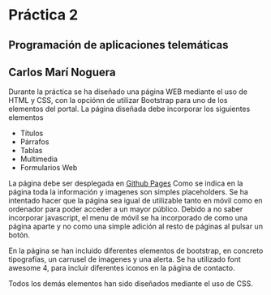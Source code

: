 # Práctica 2
## Programación de aplicaciones telemáticas
## Carlos Marí Noguera

Durante la práctica se ha diseñado una página WEB mediante el uso de HTML y CSS, con la opciónn de utilizar Bootstrap para uno de los elementos del portal.
La página diseñada debe incorporar los siguientes elementos
- Títulos
- Párrafos
- Tablas
- Multimedia
- Formularios Web

La página debe ser desplegada en [Github Pages](https://carlosmari.github.io/202009279-GITT-PAT-practica2/index.html) 
Como se indica en la página toda la información y imagenes son simples placeholders.
Se ha intentado hacer que la página sea igual de utilizable tanto en móvil como en ordenador para poder acceder a un mayor público. 
Debido a no saber incorporar javascript, el menu de móvil se ha incorporado de como una página aparte y no como una simple adición al resto de páginas al pulsar un botón.

En la página se han incluido diferentes elementos de bootstrap, en concreto tipografías, un carrusel de imagenes y una alerta. 
Se ha utilizado font awesome 4, para incluir diferentes iconos en la página de contacto.

Todos los demás elementos han sido diseñados mediante el uso de CSS.

